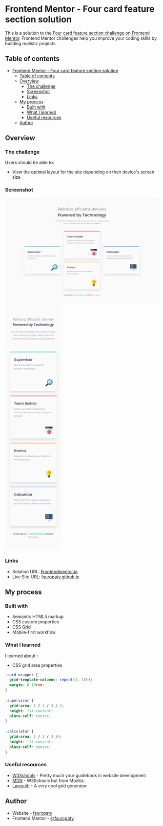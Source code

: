 # Frontend Mentor - Four card feature section solution

This is a solution to the [Four card feature section challenge on Frontend Mentor](https://www.frontendmentor.io/challenges/four-card-feature-section-weK1eFYK). Frontend Mentor challenges help you improve your coding skills by building realistic projects.

## Table of contents

- [Frontend Mentor - Four card feature section solution](#frontend-mentor---four-card-feature-section-solution)
  - [Table of contents](#table-of-contents)
  - [Overview](#overview)
    - [The challenge](#the-challenge)
    - [Screenshot](#screenshot)
    - [Links](#links)
  - [My process](#my-process)
    - [Built with](#built-with)
    - [What I learned](#what-i-learned)
    - [Useful resources](#useful-resources)
  - [Author](#author)

## Overview

### The challenge

Users should be able to:

- View the optimal layout for the site depending on their device's screen size

### Screenshot

![](./images/desktop-screenshot.png)
![](./images/mobile-screenshot.png)

### Links

- Solution URL: [Frontendmentor.io]()
- Live Site URL: [fsuropaty.github.io](https://fsuropaty.github.io/four-card-feature-section-challenge)

## My process

### Built with

- Semantic HTML5 markup
- CSS custom properties
- CSS Grid
- Mobile-first workflow

### What I learned

I learned about :

- CSS grid area properties

```css
.card-wrapper {
  grid-template-columns: repeat(3, 1fr);
  margin: 0 10rem;
}

.supervisor {
  grid-area: 1 / 1 / 3 / 2;
  height: fit-content;
  place-self: center;
}

.calculator {
  grid-area: 1 / 3 / 3 /4;
  height: fit-content;
  place-self: center;
}
```

### Useful resources

- [W3Schools](https://www.w3schools.com) - Pretty much your guidebook in website development
- [MDN](https://developer.mozilla.org) - W3Schools but from Mozilla.
- [Layoutit!](https://grid.layoutit.com) - A very cool grid generator

## Author

- Website - [fsuropaty]()
- Frontend Mentor - [@fsuropaty](https://www.frontendmentor.io/profile/fsuropaty)
